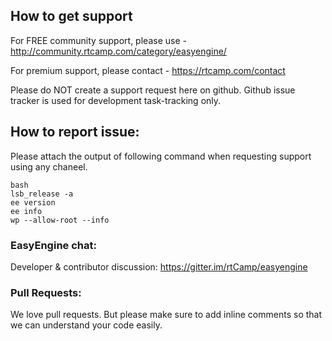 ## How to get support

For FREE community support, please use  - http://community.rtcamp.com/category/easyengine/

For premium support, please contact - https://rtcamp.com/contact

Please do NOT create a support request here on github. Github issue tracker is used for development task-tracking only.

## How to report issue:

Please attach the output of following command when requesting support using any chaneel.

```
bash
lsb_release -a
ee version
ee info
wp --allow-root --info
```

### EasyEngine chat:
Developer & contributor discussion: https://gitter.im/rtCamp/easyengine


### Pull Requests:

We love pull requests. But please make sure to add inline comments so that we can understand your code easily.
